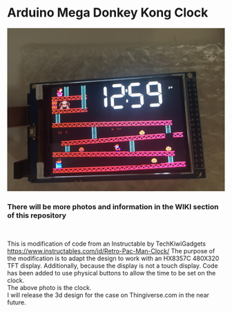 # Arduino Mega Donkey Kong Clock
![Client Photo](https://github.com/bonnette/DK_Clock/blob/master/dk_clock.jpg)
<br/>
### There will be more photos and information in the WIKI section of this repository
<br/>

This is modification of code from an Instructable by TechKiwiGadgets https://www.instructables.com/id/Retro-Pac-Man-Clock/
The purpose of the modification is to adapt the design to work with an HX8357C 480X320 TFT display.
Additionally, because the display is not a touch display. Code has been added to use physical buttons to allow the time to be set on the clock.
<br />
The above photo is the clock. <br/>I will release the 3d design for the case on Thingiverse.com in the near future.
